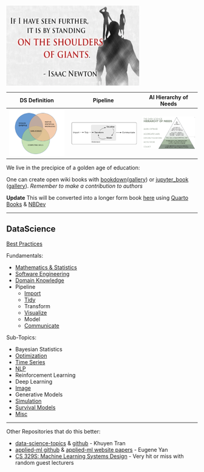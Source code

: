 <img src="./images/Isaac_Newton_Quote.png" alt="drawing" width="350" height="210"/>

DS Definition              |  Pipeline                |  AI Hierarchy of Needs       |
:-------------------------:|:-------------------------:|:-------------------------:
![ds_venn_diagram](./images/ds_venn_diagram.png)  |  ![pipeline](./images/hadley_wickham_pipeline.png)  |  ![pipeline](./images/ai_hierarchy_of_needs.png)|


We live in the precipice of a golden age of education:

One can create open wiki books with [bookdown](https://github.com/rstudio/bookdown)([gallery](https://bookdown.org/)) or [jupyter_book](https://jupyterbook.org/intro.html) ([gallery](https://executablebooks.org/en/latest/gallery.html)). *Remember to make a contribution to authors*

**Update** This will be converted into a longer form book [here](https://github.com/iveksl2/ds_book) using [Quarto Books](https://quarto.org/docs/books/) & [NBDev](https://nbdev.fast.ai/)

---
**DataScience**
---

[Best Practices](./best_practices)

Fundamentals:
* [Mathematics & Statistics](math_and_stats)
* [Software Engineering](./Software_Engineering)
* [Domain Knowledge](./domain_knowledge)
* Pipeline
    * [Import](./import_and_prep)
    * [Tidy](./tidy_and_prep)
    * Transform
    * [Visualize](./visualize)
    * Model
    * [Communicate](./communicate)
 
Sub-Topics:
* Bayesian Statistics
* [Optimization](./optimization)
* [Time Series](./time_series)
* [NLP](./nlp)
* Reinforcement Learning  
* Deep Learning 
* [Image](./image)
* Generative Models
* [Simulation](./simulation)
* [Survival Models](./survival_models)
* [Misc](./misc)

---
Other Repositories that do this better:
  * [data-science-topics](https://khuyentran1401.github.io/Data-science/) & [github](https://github.com/khuyentran1401/Data-science#data-science-portfolio) - Khuyen Tran
  * [applied-ml github](https://github.com/eugeneyan/applied-ml) & [applied-ml website papers](https://applyingml.com/papers/) - Eugene Yan
  * [CS 329S: Machine Learning Systems Design](https://stanford-cs329s.github.io/syllabus.html) - Very hit or miss with random guest lecturers <Storing> 
